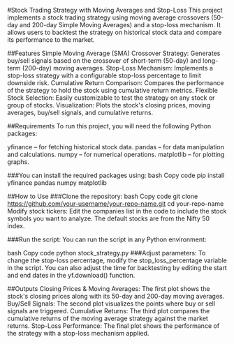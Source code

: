 #Stock Trading Strategy with Moving Averages and Stop-Loss
This project implements a stock trading strategy using moving average crossovers (50-day and 200-day Simple Moving Averages) and a stop-loss mechanism. It allows users to backtest the strategy on historical stock data and compare its performance to the market.

##Features
Simple Moving Average (SMA) Crossover Strategy: Generates buy/sell signals based on the crossover of short-term (50-day) and long-term (200-day) moving averages.
Stop-Loss Mechanism: Implements a stop-loss strategy with a configurable stop-loss percentage to limit downside risk.
Cumulative Return Comparison: Compares the performance of the strategy to hold the stock using cumulative return metrics.
Flexible Stock Selection: Easily customizable to test the strategy on any stock or group of stocks.
Visualization: Plots the stock's closing prices, moving averages, buy/sell signals, and cumulative returns.

##Requirements
To run this project, you will need the following Python packages:

yfinance – for fetching historical stock data.
pandas – for data manipulation and calculations.
numpy – for numerical operations.
matplotlib – for plotting graphs.

###You can install the required packages using:
bash
Copy code
pip install yfinance pandas numpy matplotlib

##How to Use
###Clone the repository:
bash
Copy code
git clone https://github.com/your-username/your-repo-name.git
cd your-repo-name
Modify stock tickers: Edit the companies list in the code to include the stock symbols you want to analyze. The default stocks are from the Nifty 50 index.

###Run the script: You can run the script in any Python environment:

bash
Copy code
python stock_strategy.py
###Adjust parameters:
To change the stop-loss percentage, modify the stop_loss_percentage variable in the script.
You can also adjust the time for backtesting by editing the start and end dates in the yf.download() function.

##Outputs
Closing Prices & Moving Averages: The first plot shows the stock's closing prices along with its 50-day and 200-day moving averages.
Buy/Sell Signals: The second plot visualizes the points where buy or sell signals are triggered.
Cumulative Returns: The third plot compares the cumulative returns of the moving average strategy against the market returns.
Stop-Loss Performance: The final plot shows the performance of the strategy with a stop-loss mechanism applied.

